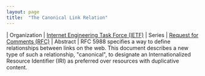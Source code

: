 ```yaml
---
layout: page
title:  "The Canonical Link Relation"
---
```


| Organization | [Internet Engineering Task Force (IETF)](..)
| Series | [Request for Comments (RFC)](..)
| Abstract | RFC 5988 specifies a way to define relationships between links on the web. This document describes a new type of such a relationship, "canonical", to designate an Internationalized Resource Identifier (IRI) as preferred over resources with duplicative content.
